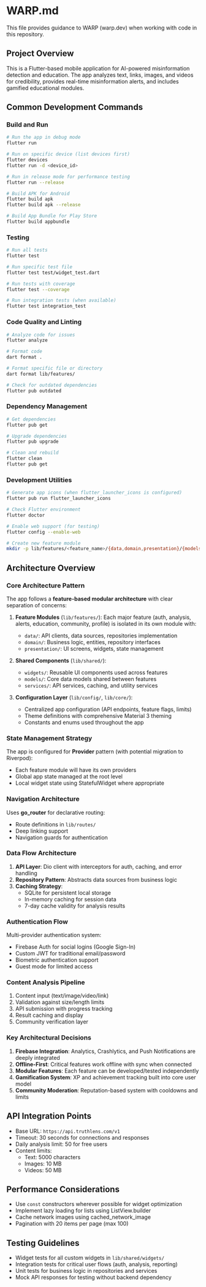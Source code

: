 # WARP.md

This file provides guidance to WARP (warp.dev) when working with code in this repository.

## Project Overview

This is a Flutter-based mobile application for AI-powered misinformation detection and education. The app analyzes text, links, images, and videos for credibility, provides real-time misinformation alerts, and includes gamified educational modules.

## Common Development Commands

### Build and Run
```bash
# Run the app in debug mode
flutter run

# Run on specific device (list devices first)
flutter devices
flutter run -d <device_id>

# Run in release mode for performance testing
flutter run --release

# Build APK for Android
flutter build apk
flutter build apk --release

# Build App Bundle for Play Store
flutter build appbundle
```

### Testing
```bash
# Run all tests
flutter test

# Run specific test file
flutter test test/widget_test.dart

# Run tests with coverage
flutter test --coverage

# Run integration tests (when available)
flutter test integration_test
```

### Code Quality and Linting
```bash
# Analyze code for issues
flutter analyze

# Format code
dart format .

# Format specific file or directory
dart format lib/features/

# Check for outdated dependencies
flutter pub outdated
```

### Dependency Management
```bash
# Get dependencies
flutter pub get

# Upgrade dependencies
flutter pub upgrade

# Clean and rebuild
flutter clean
flutter pub get
```

### Development Utilities
```bash
# Generate app icons (when flutter_launcher_icons is configured)
flutter pub run flutter_launcher_icons

# Check Flutter environment
flutter doctor

# Enable web support (for testing)
flutter config --enable-web

# Create new feature module
mkdir -p lib/features/<feature_name>/{data,domain,presentation}/{models,repositories,screens,widgets}
```

## Architecture Overview

### Core Architecture Pattern
The app follows a **feature-based modular architecture** with clear separation of concerns:

1. **Feature Modules** (`lib/features/`): Each major feature (auth, analysis, alerts, education, community, profile) is isolated in its own module with:
   - `data/`: API clients, data sources, repositories implementation
   - `domain/`: Business logic, entities, repository interfaces
   - `presentation/`: UI screens, widgets, state management

2. **Shared Components** (`lib/shared/`):
   - `widgets/`: Reusable UI components used across features
   - `models/`: Core data models shared between features
   - `services/`: API services, caching, and utility services

3. **Configuration Layer** (`lib/config/`, `lib/core/`):
   - Centralized app configuration (API endpoints, feature flags, limits)
   - Theme definitions with comprehensive Material 3 theming
   - Constants and enums used throughout the app

### State Management Strategy
The app is configured for **Provider** pattern (with potential migration to Riverpod):
- Each feature module will have its own providers
- Global app state managed at the root level
- Local widget state using StatefulWidget where appropriate

### Navigation Architecture
Uses **go_router** for declarative routing:
- Route definitions in `lib/routes/`
- Deep linking support
- Navigation guards for authentication

### Data Flow Architecture
1. **API Layer**: Dio client with interceptors for auth, caching, and error handling
2. **Repository Pattern**: Abstracts data sources from business logic
3. **Caching Strategy**: 
   - SQLite for persistent local storage
   - In-memory caching for session data
   - 7-day cache validity for analysis results

### Authentication Flow
Multi-provider authentication system:
- Firebase Auth for social logins (Google Sign-In)
- Custom JWT for traditional email/password
- Biometric authentication support
- Guest mode for limited access

### Content Analysis Pipeline
1. Content input (text/image/video/link)
2. Validation against size/length limits
3. API submission with progress tracking
4. Result caching and display
5. Community verification layer

### Key Architectural Decisions

1. **Firebase Integration**: Analytics, Crashlytics, and Push Notifications are deeply integrated
2. **Offline-First**: Critical features work offline with sync when connected
3. **Modular Features**: Each feature can be developed/tested independently
4. **Gamification System**: XP and achievement tracking built into core user model
5. **Community Moderation**: Reputation-based system with cooldowns and limits

## API Integration Points

- Base URL: `https://api.truthlens.com/v1`
- Timeout: 30 seconds for connections and responses
- Daily analysis limit: 50 for free users
- Content limits:
  - Text: 5000 characters
  - Images: 10 MB
  - Videos: 50 MB

## Performance Considerations

- Use `const` constructors wherever possible for widget optimization
- Implement lazy loading for lists using ListView.builder
- Cache network images using cached_network_image
- Pagination with 20 items per page (max 100)

## Testing Guidelines

- Widget tests for all custom widgets in `lib/shared/widgets/`
- Integration tests for critical user flows (auth, analysis, reporting)
- Unit tests for business logic in repositories and services
- Mock API responses for testing without backend dependency